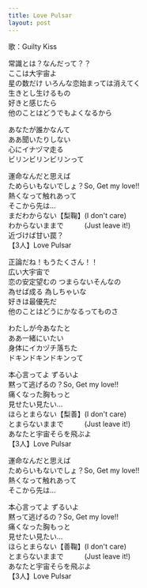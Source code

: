 ```yaml
---
title: Love Pulsar
layout: post
---
```

歌：Guilty Kiss

<p><a class="yoshiko">常識とは？なんだって？？<br />
ここは大宇宙よ<br />
星の数だけ いろんな恋始まっては消えてく</a><br />
<a class="mari">生きとし生けるもの<br />
好きと感じたら<br />
他のことはどうでもよくなるから</a></p>

<p><a class="riko">あなたが誰かなんて<br />
ああ聞いたりしない<br />
心にイナヅマ走る</a><br />
ビリンビリンビリンって</p>

<p>運命なんだと思えば<br />
ためらいもないでしょ？So, Get my love!!<br />
熱くなって触れあって<br />
そこから先は…<br />
<a class="yoshiko">まだわからない</a>【<a class="riko">梨</a><a class="mari">鞠</a>】(I don't care)<br />
<a class="yoshiko">わからないままで</a>　　　(Just leave it!)<br />
<a class="yoshiko">近づけば甘い罠？</a><br />
【3人】Love Pulsar</p>

<p><a class="mari">正論だね！もうたくさん！！<br />
広い大宇宙で<br />
恋の安定望むの つまらないそんなの</a><br />
<a class="riko">為せば成る 為しちゃいな<br />
好きは最優先だ<br />
他のことはどうにかなるってものさ</a></p>

<p><a class="yoshiko">わたしが今あなたと<br />
ああ一緒にいたい<br />
身体にイカヅチ落ちた</a><br />
ドキンドキンドキンって</p>

<p>本心言ってよ ずるいよ<br />
黙って逃げるの？So, Get my love!!<br />
痛くなった胸もっと<br />
見せたい見たい…<br />
<a class="mari">ほらとまらない</a>【<a class="riko">梨</a><a class="yoshiko">善</a>】(I don't care)<br />
<a class="mari">とまらないままで</a>　　　(Just leave it!)<br />
<a class="mari">あなたと宇宙そらを飛ぶよ</a><br />
【3人】Love Pulsar</p>

<p>運命なんだと思えば<br />
ためらいもないでしょ？So, Get my love!!<br />
熱くなって触れあって<br />
そこから先は…</p>

<p>本心言ってよ ずるいよ<br />
黙って逃げるの？So, Get my love!!<br />
痛くなった胸もっと<br />
見せたい見たい…<br />
<a class="riko">ほらとまらない</a>【<a class="yoshiko">善</a><a class="mari">鞠</a>】(I don't care)<br />
<a class="riko">とまらないままで</a>　　　(Just leave it!)<br />
<a class="riko">あなたと宇宙そらを飛ぶよ</a><br />
【3人】Love Pulsar</p>